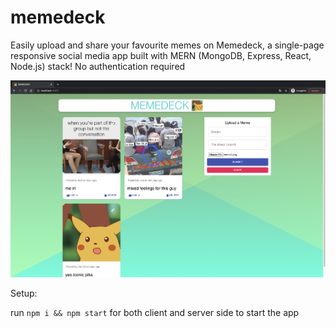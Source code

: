 # memedeck
Easily upload and share your favourite memes on Memedeck, a single-page responsive social media app built with MERN (MongoDB, Express, React, Node.js) stack! No authentication required

![](client/public/memedeck-ss.png)

Setup:

run `npm i && npm start` for both client and server side to start the app
